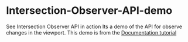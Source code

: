 # Intersection-Observer-API-demo
 See Intersection Observer API in action
Its a demo of the API for observe changes in the viewport. This demo is from the [Documentation tutorial](https://developer.mozilla.org/en-US/docs/Web/API/Intersection_Observer_API)
